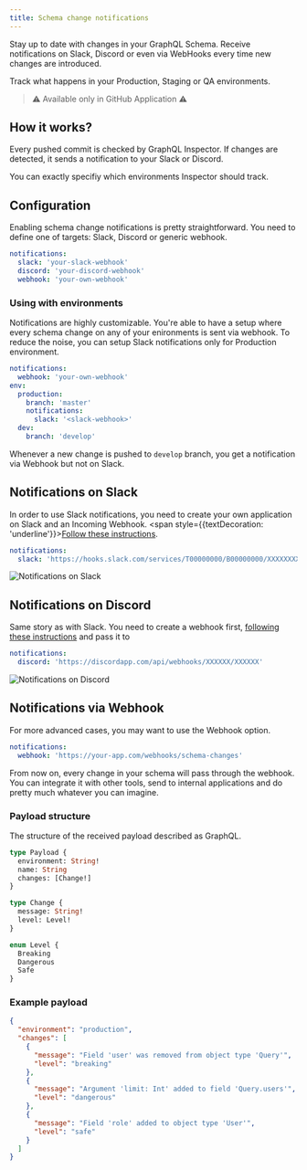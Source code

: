 ```yaml
---
title: Schema change notifications
---
```


Stay up to date with changes in your GraphQL Schema. Receive notifications on Slack, Discord or even via WebHooks every time new changes are introduced.

Track what happens in your Production, Staging or QA environments.

> ⚠️ Available only in GitHub Application ⚠️

## How it works?

Every pushed commit is checked by GraphQL Inspector. If changes are detected, it sends a notification to your Slack or Discord.

You can exactly specifiy which environments Inspector should track.

## Configuration

Enabling schema change notifications is pretty straightforward. You need to define one of targets: Slack, Discord or generic webhook.

```yaml
notifications:
  slack: 'your-slack-webhook'
  discord: 'your-discord-webhook'
  webhook: 'your-own-webhook'
```

### Using with environments

Notifications are highly customizable.
You're able to have a setup where every schema change on any of your enironments is sent via webhook.
To reduce the noise, you can setup Slack notifications only for Production environment.

```yaml
notifications:
  webhook: 'your-own-webhook'
env:
  production:
    branch: 'master'
    notifications:
      slack: '<slack-webhook>'
  dev:
    branch: 'develop'
```

Whenever a new change is pushed to `develop` branch, you get a notification via Webhook but not on Slack.

## Notifications on Slack

In order to use Slack notifications, you need to create your own application on Slack and an Incoming Webhook. <span style={{textDecoration: 'underline'}}>[Follow these instructions](https://slack.com/intl/en-pl/help/articles/115005265063-Incoming-Webhooks-for-Slack)</span>.

```yaml
notifications:
  slack: 'https://hooks.slack.com/services/T00000000/B00000000/XXXXXXXXXXXXXXXXXXXXXXXX'
```

![Notifications on Slack](/assets/img/notifications/slack.png)

## Notifications on Discord

Same story as with Slack. You need to create a webhook first, [following these instructions](https://support.discordapp.com/hc/en-us/articles/228383668-Intro-to-Webhooks) and pass it to

```yaml
notifications:
  discord: 'https://discordapp.com/api/webhooks/XXXXXX/XXXXXX'
```

![Notifications on Discord](/assets/img/notifications/discord.png)

## Notifications via Webhook

For more advanced cases, you may want to use the Webhook option.

```yaml
notifications:
  webhook: 'https://your-app.com/webhooks/schema-changes'
```

From now on, every change in your schema will pass through the webhook. You can integrate it with other tools, send to internal applications and do pretty much whatever you can imagine.

### Payload structure

The structure of the received payload described as GraphQL.

```graphql
type Payload {
  environment: String!
  name: String
  changes: [Change!]
}

type Change {
  message: String!
  level: Level!
}

enum Level {
  Breaking
  Dangerous
  Safe
}
```

### Example payload

```json
{
  "environment": "production",
  "changes": [
    {
      "message": "Field 'user' was removed from object type 'Query'",
      "level": "breaking"
    },
    {
      "message": "Argument 'limit: Int' added to field 'Query.users'",
      "level": "dangerous"
    },
    {
      "message": "Field 'role' added to object type 'User'",
      "level": "safe"
    }
  ]
}
```
